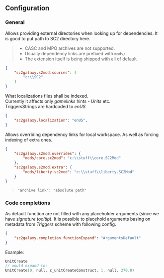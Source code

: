 ## Configuration

### General

Allows providing external directories when looking up for dependencies.
It is good to put path to SC2 directory here.
> * CASC and MPQ archives are not supported.
> * Usually dependency links are prefixed with `mods/`.
> * The extension itself is being shipped with all of default
```json
{
    "sc2galaxy.s2mod.sources": [
        "c:\\SC2"
    ]
}
```

What localizations files shall be indexed.\
Currently it affects only *gamelinks* hints - *Units* etc.\
TriggersStrings are hardcoded to *enUS*
```json
{
    "sc2galaxy.localization": "enUS",
}
```

Allows overriding dependency links for local workspace. As well as forcing indexing of extra ones.
```json
{
    "sc2galaxy.s2mod.overrides": {
        "mods/core.sc2mod": "c:\\stuff\\core.SC2Mod"
    },
    "sc2galaxy.s2mod.extra": {
        "mods/liberty.sc2mod": "c:\\stuff\\liberty.SC2Mod"
    }
}
```
>`"archive link": "absolute path"`

### Code completions
As default function are not filled with any placeholder arguments (since we have *signature tooltip*).
It is possible to placehold arguments basing on metadata from *Triggers* scheme with following config.
```json
{
    "sc2galaxy.completion.functionExpand": "ArgumentsDefault"
}
```
Example:
```c
UnitCreate
// would expand to:
UnitCreate(0, null, c_unitCreateConstruct, 1, null, 270.0)
```